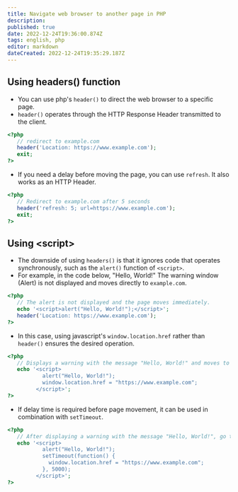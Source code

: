 ```yaml
---
title: Navigate web browser to another page in PHP
description: 
published: true
date: 2022-12-24T19:36:00.874Z
tags: english, php
editor: markdown
dateCreated: 2022-12-24T19:35:29.187Z
---
```


## Using headers() function

- You can use php's `header()` to direct the web browser to a specific page.
- `header()` operates through the HTTP Response Header transmitted to the client.

```php
<?php
   // redirect to example.com
   header('Location: https://www.example.com');
   exit;
?>
```

- If you need a delay before moving the page, you can use `refresh`. It also works as an HTTP Header.

```php
<?php
   // Redirect to example.com after 5 seconds
   header('refresh: 5; url=https://www.example.com');
   exit;
?>
```

## Using \<script>

- The downside of using `headers()` is that it ignores code that operates synchronously, such as the `alert()` function of `<script>`.
- For example, in the code below, "Hello, World!" The warning window (Alert) is not displayed and moves directly to `example.com`.


```php
<?php
   // The alert is not displayed and the page moves immediately.
   echo '<script>alert("Hello, World!");</script>';
   header('Location: https://www.example.com');
?>
```

- In this case, using javascript's `window.location.href` rather than `header()` ensures the desired operation.

```php
<?php
   // Displays a warning with the message "Hello, World!" and moves to example.com
   echo '<script>
           alert("Hello, World!");
           window.location.href = "https://www.example.com";
         </script>';
?>
```

- If delay time is required before page movement, it can be used in combination with `setTimeout`.


```php
<?php
   // After displaying a warning with the message "Hello, World!", go to example.com 5 seconds later
   echo '<script>
           alert("Hello, World!");
           setTimeout(function() {
             window.location.href = "https://www.example.com";
           }, 5000);
         </script>';
?>
```